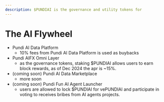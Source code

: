 ```yaml
---
description: $PUNDIAI is the governance and utility tokens for
---
```


# The AI Flywheel

* Pundi AI Data Platform
  * 10% fees from Pundi AI Data Platform is used as buybacks
* Pundi AIFX Omni Layer
  * as the governance tokens, staking $PUNDIAI allows users to earn block rewards, as of Dec 2024 the apr is \~15%.
* (coming soon) Pundi AI Data Marketplace
  * more soon
* (coming soon) Pundi Fun AI Agent Launcher
  * users are allowed to lock $PUNDIAI for vePUNDIAI and participate in voting to receives bribes from AI agents projects.

<figure><img src="../../.gitbook/assets/image13.png" alt=""><figcaption></figcaption></figure>
